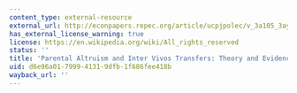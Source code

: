 ```yaml
---
content_type: external-resource
external_url: http://econpapers.repec.org/article/ucpjpolec/v_3a105_3ay_3a1997_3ai_3a6_3ap_3a1121-66.htm
has_external_license_warning: true
license: https://en.wikipedia.org/wiki/All_rights_reserved
status: ''
title: 'Parental Altruism and Inter Vivos Transfers: Theory and Evidence'
uid: d6e96a01-7999-4131-9dfb-1f686fee418b
wayback_url: ''
---
```


